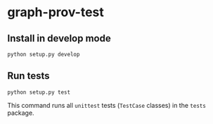 # graph-prov-test

## Install in develop mode

 ```
 python setup.py develop
 ```

## Run tests

 ```
 python setup.py test
 ```

 This command runs all `unittest` tests (`TestCase` classes) in the `tests` package.
 
